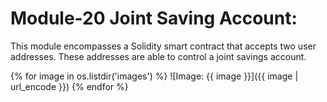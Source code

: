 # Module-20 Joint Saving Account:

This module encompasses a Solidity smart contract that accepts two user addresses. These addresses are able to control a joint savings account. 

  {% for image in os.listdir('images') %}
    ![Image: {{ image }}]({{ image | url_encode }})
  {% endfor %}
  
